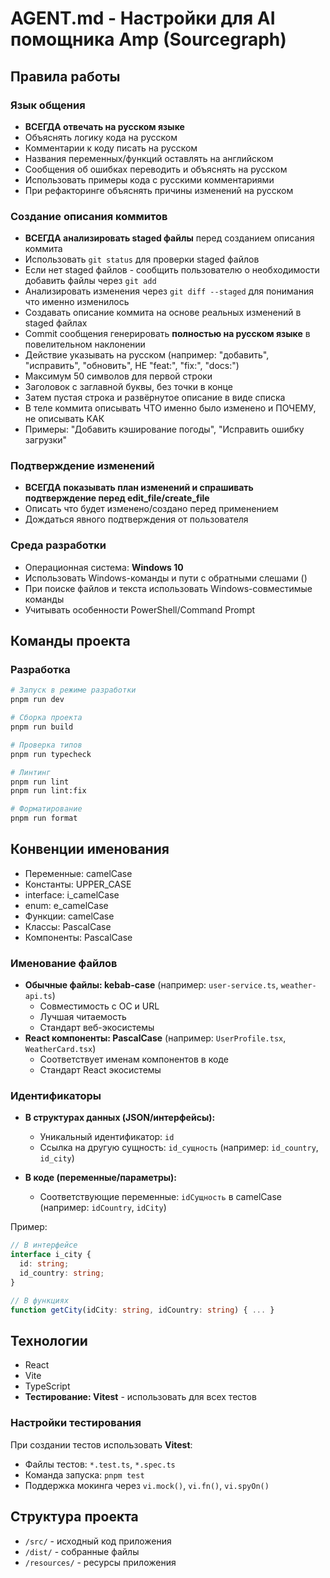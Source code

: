 # AGENT.md - Настройки для AI помощника Amp (Sourcegraph)

## Правила работы

### Язык общения

- **ВСЕГДА отвечать на русском языке**
- Объяснять логику кода на русском
- Комментарии к коду писать на русском
- Названия переменных/функций оставлять на английском
- Сообщения об ошибках переводить и объяснять на русском
- Использовать примеры кода с русскими комментариями
- При рефакторинге объяснять причины изменений на русском

### Создание описания коммитов

- **ВСЕГДА анализировать staged файлы** перед созданием описания коммита
- Использовать `git status` для проверки staged файлов
- Если нет staged файлов - сообщить пользователю о необходимости добавить файлы через `git add`
- Анализировать изменения через `git diff --staged` для понимания что именно изменилось
- Создавать описание коммита на основе реальных изменений в staged файлах
- Commit сообщения генерировать **полностью на русском языке** в повелительном наклонении
- Действие указывать на русском (например: "добавить", "исправить", "обновить", НЕ "feat:", "fix:", "docs:")
- Максимум 50 символов для первой строки
- Заголовок с заглавной буквы, без точки в конце
- Затем пустая строка и развёрнутое описание в виде списка
- В теле коммита описывать ЧТО именно было изменено и ПОЧЕМУ, не описывать КАК
- Примеры: "Добавить кэширование погоды", "Исправить ошибку загрузки"

### Подтверждение изменений

- **ВСЕГДА показывать план изменений и спрашивать подтверждение перед edit_file/create_file**
- Описать что будет изменено/создано перед применением
- Дождаться явного подтверждения от пользователя

### Среда разработки

- Операционная система: **Windows 10**
- Использовать Windows-команды и пути с обратными слешами (\)
- При поиске файлов и текста использовать Windows-совместимые команды
- Учитывать особенности PowerShell/Command Prompt

## Команды проекта

### Разработка

```bash
# Запуск в режиме разработки
pnpm run dev

# Сборка проекта
pnpm run build

# Проверка типов
pnpm run typecheck

# Линтинг
pnpm run lint
pnpm run lint:fix

# Форматирование
pnpm run format
```

## Конвенции именования

- Переменные: camelCase
- Константы: UPPER_CASE
- interface: i_camelCase
- enum: e_camelCase
- Функции: camelCase
- Классы: PascalCase
- Компоненты: PascalCase

### Именование файлов

- **Обычные файлы: kebab-case** (например: `user-service.ts`, `weather-api.ts`)
  - Совместимость с ОС и URL
  - Лучшая читаемость
  - Стандарт веб-экосистемы
- **React компоненты: PascalCase** (например: `UserProfile.tsx`, `WeatherCard.tsx`)
  - Соответствует именам компонентов в коде
  - Стандарт React экосистемы

### Идентификаторы

- **В структурах данных (JSON/интерфейсы):**

  - Уникальный идентификатор: `id`
  - Ссылка на другую сущность: `id_сущность` (например: `id_country`, `id_city`)

- **В коде (переменные/параметры):**
  - Соответствующие переменные: `idСущность` в camelCase (например: `idCountry`, `idCity`)

Пример:

```typescript
// В интерфейсе
interface i_city {
  id: string;
  id_country: string;
}

// В функциях
function getCity(idCity: string, idCountry: string) { ... }
```

## Технологии

- React
- Vite
- TypeScript
- **Тестирование: Vitest** - использовать для всех тестов

### Настройки тестирования

При создании тестов использовать **Vitest**:

- Файлы тестов: `*.test.ts`, `*.spec.ts`
- Команда запуска: `pnpm test`
- Поддержка мокинга через `vi.mock()`, `vi.fn()`, `vi.spyOn()`

## Структура проекта

- `/src/` - исходный код приложения
- `/dist/` - собранные файлы
- `/resources/` - ресурсы приложения
